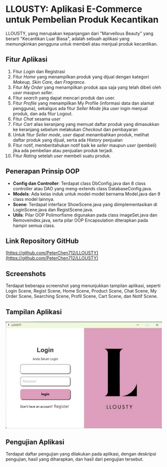 # LLOUSTY: Aplikasi E-Commerce untuk Pembelian Produk Kecantikan

LLOUSTY, yang merupakan kepanjangan dari "Marvellous Beauty" yang berarti "Kecantikan Luar Biasa", adalah sebuah aplikasi yang memungkinkan pengguna untuk membeli atau menjual produk kecantikan.

## Fitur Aplikasi

1. Fitur *Login* dan Registrasi
2. Fitur *Home* yang menampilkan produk yang dijual dengan kategori *Makeup, Skin Care,* dan *Fragrance*.
3. Fitur *My Order* yang menampilkan produk apa saja yang telah dibeli oleh *user* maupun *seller*.
4. Fitur *search* yang dapat mencari produk dan user.
5. Fitur *Profile* yang menampilkan My Profile (informasi data dan alamat pengguna), sekaligus ada fitur *Seller Mode* jika *user* ingin menjual produk, dan ada fitur Logout.
6. Fitur *Chat* sesama *user*
7. Fitur *Cart* alias keranjang yang memuat daftar produk yang dimasukkan ke keranjang sebelum melakukan *Checkout* dan pembayaran
8. Untuk fitur *Seller mode*, *user* dapat menambahkan produk, melihat daftar produk yang dijual, serta ada *History* penjualan
9. Fitur notif, memberitahukan notif baik ke *seller* maupun *user* (pembeli) jika ada pembelian atau penjualan produk terjadi.
10. Fitur *Rating* setelah *user* membeli suatu produk.

## Penerapan Prinsip OOP

- **Config dan Controller**: Terdapat class DbConfig.java dan 8 class controller atau DAO yang meng-extends class DatabaseConfig.java.
- **Models**: Ada kelas induk untuk model-model bernama Model.java dan 9 class model lainnya.
- **Scene**: Terdapat interface ShowScene.java yang diimplementasikan di LoginScene.java dan RegistScene.java.
- **Utils**: Pilar OOP Polimorfisme digunakan pada class imageSet.java dan Removeindex.java, serta pilar OOP Encapsulation diterapkan pada hampir semua class.

## Link Repository GitHub

[https://github.com/PeterChen712/LLOUSTY](https://github.com/PeterChen712/LLOUSTY)

## Screenshots

Terdapat beberapa screenshot yang menunjukkan tampilan aplikasi, seperti Login Scene, Regist Scene, Home Scene, Product Scene, Chat Scene, My Order Scene, Searching Scene, Profil Scene, Cart Scene, dan Notif Scene.

## Tampilan Aplikasi
![Login Scene](readme\login.png)

## Pengujian Aplikasi

Terdapat daftar pengujian yang dilakukan pada aplikasi, dengan deskripsi pengujian, hasil yang diharapkan, dan hasil dari pengujian tersebut.
